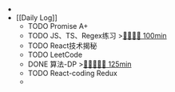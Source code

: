 -
- [[Daily Log]]
	- TODO Promise A+
	- TODO JS、TS、Regex练习 >[🍅🍅🍅🍅 100min](#agenda-pomo://?t=f-1689677282331-1500%2Cf-1689679077889-1500%2Cf-1689681138710-1500%2Cf-1689684334323-1500)
	- TODO React技术揭秘
	- TODO LeetCode
	- DONE 算法-DP >[🍅🍅🍅🍅🍅 125min](#agenda-pomo://?t=f-1689654652868-1500%2Cf-1689656512547-1500%2Cf-1689660603526-1500%2Cf-1689663978991-1500%2Cf-1689669396195-1500)
	- TODO React-coding Redux
	-